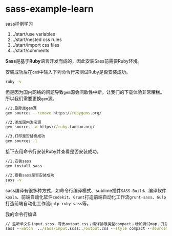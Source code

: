 # sass-example-learn
sass样例学习

1. ./start/use variables
2. ./start/nested css rules
3. ./start/import css files
4. ./start/comments

**Sass**是基于**Ruby**语言开发而成的，因此安装Sass前需要Ruby环境。

安装成功后在`cmd`中输入下列命令行来测试Ruby是否安装成功。

```cmd
ruby -v
```

但是因为国内网络的问题导致`gem`源会间歇性中断。让我们的下载体验非常糟糕。
所以我们需要更换`gem`源。


```cmd
//1.删除原gem源
gem sources --remove https://rubygems.org/

//2.添加国内淘宝源
gem sources -a https://ruby.taobao.org/

//3.打印是否替换成功
gem sources -l

```

接下去用命令行安装Ruby并查看是否安装成功。

```cmd
//1.安装sass
gem install sass

//2.查看sass是否安装成功
sass -v
```

sass编译有很多种方式，如命令行编译模式、sublime插件`SASS-Build`、编译软件`koala`、前端自动化软件`codekit`、`Grunt`打造前端自动化工作流`grunt-sass`、`Gulp`打造前端自动化工作流`gulp-ruby-sass`等。


我的命令行编译

```cmd
// 监听单文件input.scss，导出output.css；编译排版类型compact；增加调试map；开启debug信息。
sass --watch  ../sass/input.scss:./output.css --style compact --sourcemap --debug-info
```